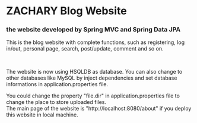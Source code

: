<h1> ZACHARY Blog Website</h1>
<h3> the website developed by Spring MVC and Spring Data JPA</h3>

<p>This is the blog website with complete functions, such as registering, log in/out, personal page, search, post/update, comment and so on.</p> <br/>

<p>The website is now using HSQLDB as database. You can also change to other databases like MySQL by inject dependencies and set database informations in application.properties file.</p> 

<p>You could change the property "file.dir" in application.properties file to change the place to store uploaded files.<br/>
The main page of the website is "http://localhost:8080/about" if you deploy this website in local machine.</p>
